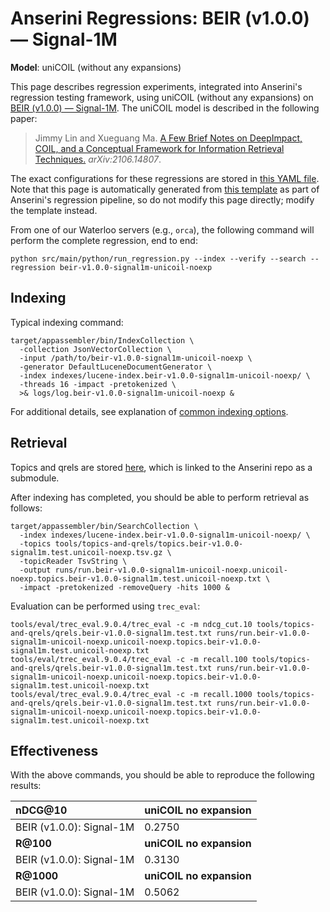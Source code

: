 # Anserini Regressions: BEIR (v1.0.0) &mdash; Signal-1M

**Model**: uniCOIL (without any expansions)

This page describes regression experiments, integrated into Anserini's regression testing framework, using uniCOIL (without any expansions) on [BEIR (v1.0.0) &mdash; Signal-1M](http://beir.ai/).
The uniCOIL model is described in the following paper:

> Jimmy Lin and Xueguang Ma. [A Few Brief Notes on DeepImpact, COIL, and a Conceptual Framework for Information Retrieval Techniques.](https://arxiv.org/abs/2106.14807) _arXiv:2106.14807_.

The exact configurations for these regressions are stored in [this YAML file](../../src/main/resources/regression/beir-v1.0.0-signal1m-unicoil-noexp.yaml).
Note that this page is automatically generated from [this template](../../src/main/resources/docgen/templates/beir-v1.0.0-signal1m-unicoil-noexp.template) as part of Anserini's regression pipeline, so do not modify this page directly; modify the template instead.

From one of our Waterloo servers (e.g., `orca`), the following command will perform the complete regression, end to end:

```
python src/main/python/run_regression.py --index --verify --search --regression beir-v1.0.0-signal1m-unicoil-noexp
```

## Indexing

Typical indexing command:

```
target/appassembler/bin/IndexCollection \
  -collection JsonVectorCollection \
  -input /path/to/beir-v1.0.0-signal1m-unicoil-noexp \
  -generator DefaultLuceneDocumentGenerator \
  -index indexes/lucene-index.beir-v1.0.0-signal1m-unicoil-noexp/ \
  -threads 16 -impact -pretokenized \
  >& logs/log.beir-v1.0.0-signal1m-unicoil-noexp &
```

For additional details, see explanation of [common indexing options](../../docs/common-indexing-options.md).

## Retrieval

Topics and qrels are stored [here](https://github.com/castorini/anserini-tools/tree/master/topics-and-qrels), which is linked to the Anserini repo as a submodule.

After indexing has completed, you should be able to perform retrieval as follows:

```
target/appassembler/bin/SearchCollection \
  -index indexes/lucene-index.beir-v1.0.0-signal1m-unicoil-noexp/ \
  -topics tools/topics-and-qrels/topics.beir-v1.0.0-signal1m.test.unicoil-noexp.tsv.gz \
  -topicReader TsvString \
  -output runs/run.beir-v1.0.0-signal1m-unicoil-noexp.unicoil-noexp.topics.beir-v1.0.0-signal1m.test.unicoil-noexp.txt \
  -impact -pretokenized -removeQuery -hits 1000 &
```

Evaluation can be performed using `trec_eval`:

```
tools/eval/trec_eval.9.0.4/trec_eval -c -m ndcg_cut.10 tools/topics-and-qrels/qrels.beir-v1.0.0-signal1m.test.txt runs/run.beir-v1.0.0-signal1m-unicoil-noexp.unicoil-noexp.topics.beir-v1.0.0-signal1m.test.unicoil-noexp.txt
tools/eval/trec_eval.9.0.4/trec_eval -c -m recall.100 tools/topics-and-qrels/qrels.beir-v1.0.0-signal1m.test.txt runs/run.beir-v1.0.0-signal1m-unicoil-noexp.unicoil-noexp.topics.beir-v1.0.0-signal1m.test.unicoil-noexp.txt
tools/eval/trec_eval.9.0.4/trec_eval -c -m recall.1000 tools/topics-and-qrels/qrels.beir-v1.0.0-signal1m.test.txt runs/run.beir-v1.0.0-signal1m-unicoil-noexp.unicoil-noexp.topics.beir-v1.0.0-signal1m.test.unicoil-noexp.txt
```

## Effectiveness

With the above commands, you should be able to reproduce the following results:

| **nDCG@10**                                                                                                  | **uniCOIL no expansion**|
|:-------------------------------------------------------------------------------------------------------------|-----------|
| BEIR (v1.0.0): Signal-1M                                                                                     | 0.2750    |
| **R@100**                                                                                                    | **uniCOIL no expansion**|
| BEIR (v1.0.0): Signal-1M                                                                                     | 0.3130    |
| **R@1000**                                                                                                   | **uniCOIL no expansion**|
| BEIR (v1.0.0): Signal-1M                                                                                     | 0.5062    |
